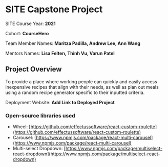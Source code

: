 # SITE Capstone Project

SITE Course Year: **2021**

Cohort: **CourseHero**

Team Member Names: **Maritza Padilla, Andrew Lee, Ann Wang**

Mentors Names: **Lisa Felten, Thinh Vu, Varun Patel**

## Project Overview

To provide a place where working people can quickly and easily access inexpensive recipes that align with their needs, as well as plan out meals using a random recipe generator specific to their inputted criteria.

Deployment Website: **Add Link to Deployed Project**

### Open-source libraries used

* Wheel: [https://github.com/effectussoftware/react-custom-roulette](https://github.com/effectussoftware/react-custom-roulette)
* Carousel: [https://www.npmjs.com/package/react-multi-carousel](https://www.npmjs.com/package/react-multi-carousel)
* Multi-select Dropdown: [https://www.npmjs.com/package/multiselect-react-dropdown](https://www.npmjs.com/package/multiselect-react-dropdown)
